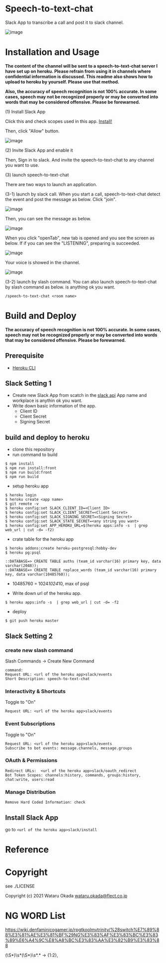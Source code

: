 # Speech-to-text-chat

Slack App to transcribe a call and post it to slack channel.

![image](https://user-images.githubusercontent.com/48346627/143660236-513d660f-d71d-4932-8ec3-714a601c0157.png)

# Installation and Usage

**The content of the channel will be sent to a speech-to-text-chat server I have set up on heroku. Please refrain from using it in channels where confidential information is discussed. This readme also shows how to upload to heroku by yourself. Please use that method.**

**Also, the accuracy of speech recognition is not 100% accurate. In some cases, speech may not be recognized properly or may be converted into words that may be considered offensive. Please be forewarned.**

(1) Install Slack App

Click this and check scopes used in this app.
[Install!](https://speech-to-text-chat.herokuapp.com/slack/install)

Then, click "Allow" button.

![image](https://user-images.githubusercontent.com/48346627/143661309-165c2190-23d7-41df-b5a6-931b46e0a2c8.png)

(2) Invite Slack App and enable it

Then, Sign in to slack. And invite the speech-to-text-chat to any channel you want to use.

(3) launch speech-to-text-chat

There are two ways to launch an application.

(3-1) launch by slack call.
When you start a call, speech-to-text-chat detect the event and post the message as below. Click "join".

![image](https://user-images.githubusercontent.com/48346627/143661589-2facc2d8-cbc7-47ed-8bc5-4c13e695e1e8.png)

Then, you can see the message as below.

![image](https://user-images.githubusercontent.com/48346627/143661617-8e3d1937-3786-44ff-8cce-d41e42ccd933.png)

When you click "openTab", new tab is opened and you see the screen as below. If if you can see the "LISTENING", preparing is succeeded.

![image](https://user-images.githubusercontent.com/48346627/143660092-67bd2444-68b8-4e78-a28a-5e9594fb52c9.png)

Your voice is showed in the channel.

![image](https://user-images.githubusercontent.com/48346627/143660236-513d660f-d71d-4932-8ec3-714a601c0157.png)

(3-2) launch by slash command.
You can also launch speech-to-text-chat by slash command as below. <room name> is anything ok you want.

```
/speech-to-text-chat <room name>
```

# Build and Deploy

**The accuracy of speech recognition is not 100% accurate. In some cases, speech may not be recognized properly or may be converted into words that may be considered offensive. Please be forewarned.**

## Prerequisite

-   [Heroku CLI](https://devcenter.heroku.com/articles/heroku-cli)

## Slack Setting 1

-   Create new Slack App from scatch in the [slack api](https://api.slack.com/)
    App name and workplace is anythin ok you want.
-   Write down basic information of the app.
    -   Client ID
    -   Client Secret
    -   Signing Secret

## build and deploy to heroku

-   clone this repository
-   run command to build

```
$ npm install
$ npm run install:front
$ npm run build:front
$ npm run build
```

-   setup heroku app

```
$ heroku login
$ heroku create <app name>
$ git remote -v
$ heroku config:set SLACK_CLIENT_ID=<Client ID>
$ heroku config:set SLACK_CLIENT_SECRET=<Client Secret>
$ heroku config:set SLACK_SIGNING_SECRET=<Signing Secret>
$ heroku config:set SLACK_STATE_SECRET=<any string you want>
$ heroku config:set APP_HEROKU_URL=$(heroku apps:info -s  | grep web_url | cut -d= -f2)
```

-   crate table for the heroku app

```
$ heroku addons:create heroku-postgresql:hobby-dev
$ heroku pg:psql

::DATABASE=> CREATE TABLE auths (team_id varchar(16) primary key, data varchar(2048));
::DATABASE=> CREATE TABLE replace_words (team_id varchar(16) primary key, data varchar(10485760));
```

-   10485760 = 1024*1024*10, max of psql

*   Write down url of the heroku app.

```
$ heroku apps:info -s  | grep web_url | cut -d= -f2
```

-   deploy

```
$ git push heroku master
```

## Slack Setting 2

### create new slash command

Slash Commands -> Create New Command

```
command:
Request URL: <url of the heroku app>slack/events
Short Description: speech-to-text-chat
```

### Interactivity & Shortcuts

Toggle to "On"

```
Request URL: <url of the heroku app>slack/events
```

### Event Subscriptions

Toggle to "On"

```
Request URL: <url of the heroku app>slack/events
Subscribe to bot events: message.channels, message.groups
```

### OAuth & Permissions

```
Redirect URLs:  <url of the heroku app>slack/oauth_redirect
Bot Token Scopes: channels:history, commands, groups:history, chat:write, users:read
```

### Manage Distribution

```
Remove Hard Coded Information: check
```

## Install Slack App

go to `<url of the heroku app>slack/install`

# Reference

# Copyright

see ./LICENSE

Copyright (c) 2021 Wataru Okada <wataru.okada@flect.co.jp>

# NG WORD List

https://wiki.denfaminicogamer.jp/rpgtkoolmvtrinity/%28switch%E7%89%88%E3%81%AE%E3%81%BF%29NG%E3%83%AF%E3%83%BC%E3%83%89%E6%A4%9C%E8%A8%BC%E3%83%AA%E3%82%B9%E3%83%88

(\S*)\s*(\S*)\s*.\* -> {$1:$2},
